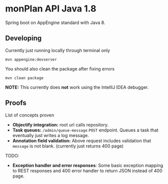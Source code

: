 # monPlan API Java 1.8
Spring boot on AppEngine standard with Java 8.


## Developing

Currently just running locally through terminal only

```
mvn appengine:devserver
```

You should also clean the package after fixing errors
```
mvn clean package
```

**NOTE:** This currently does **not** work using the IntellIJ IDEA debugger.

## Proofs

List of concepts proven

* **Objectify integration:** root url calls repository.
* **Task queues:** `/admin/queue-message` `POST` endpoint. Queues a task that eventually just writes a log message.
* **Annotation field validation:** Above request includes validation that `message` is not blank. (currently just returns 400 page)

TODO: 
* **Exception handler and error responses**: Some basic exception mapping to REST responses and 400 error handler to return JSON instead of 400 page.

